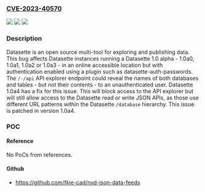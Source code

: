 ### [CVE-2023-40570](https://cve.mitre.org/cgi-bin/cvename.cgi?name=CVE-2023-40570)
![](https://img.shields.io/static/v1?label=Product&message=datasette&color=blue)
![](https://img.shields.io/static/v1?label=Version&message=%3E%3D%201.0a0%2C%20%3C%201.0a4%20&color=brightgreen)
![](https://img.shields.io/static/v1?label=Vulnerability&message=CWE-213%3A%20Exposure%20of%20Sensitive%20Information%20Due%20to%20Incompatible%20Policies&color=brightgreen)

### Description

Datasette is an open source multi-tool for exploring and publishing data. This bug affects Datasette instances running a Datasette 1.0 alpha - 1.0a0, 1.0a1, 1.0a2 or 1.0a3 - in an online accessible location but with authentication enabled using a plugin such as datasette-auth-passwords. The `/-/api` API explorer endpoint could reveal the names of both databases and tables - but not their contents - to an unauthenticated user. Datasette 1.0a4 has a fix for this issue. This will block access to the API explorer but will still allow access to the Datasette read or write JSON APIs, as those use different URL patterns within the Datasette `/database` hierarchy. This issue is patched in version 1.0a4.

### POC

#### Reference
No PoCs from references.

#### Github
- https://github.com/fkie-cad/nvd-json-data-feeds

